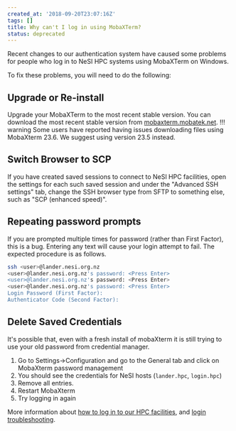 ```yaml
---
created_at: '2018-09-20T23:07:16Z'
tags: []
title: Why can't I log in using MobaXTerm?
status: deprecated
---
```


Recent changes to our authentication system have caused some problems
for people who log in to NeSI HPC systems using MobaXTerm on Windows.

To fix these problems, you will need to do the following:

## Upgrade or Re-install

Upgrade your MobaXTerm to the most recent stable version. You can
download the most recent stable version
from [mobaxterm.mobatek.net](https://mobaxterm.mobatek.net).
!!! warning
     Some users have reported having issues downloading files using
     MobaXterm 23.6. We suggest using version 23.5 instead.

## Switch Browser to SCP

If you have created saved sessions to connect to NeSI HPC facilities,
open the settings for each such saved session and under the "Advanced
SSH settings" tab, change the SSH browser type from SFTP to something
else, such as "SCP (enhanced speed)".

## Repeating password prompts

If you are prompted multiple times for password (rather than First
Factor), this is a bug. Entering any text will cause your login attempt
to fail. The expected procedure is as follows.

```sh
ssh <user>@lander.nesi.org.nz
<user>@lander.nesi.org.nz's password: <Press Enter> 
<user>@lander.nesi.org.nz's password: <Press Enter> 
<user>@lander.nesi.org.nz's password: <Press Enter>
Login Password (First Factor):
Authenticator Code (Second Factor):
```

## Delete Saved Credentials

It's possible that, even with a fresh install of mobaXterm it is still
trying to use your old password from credential manager.

1. Go to Settings-&gt;Configuration and go to the General tab and click
    on MobaXterm password management
2. You should see the credentials for NeSI hosts (`lander.hpc`, `login.hpc`)
3. Remove all entries.
4. Restart MobaXterm
5. Try logging in again

More information about [how to log in to our HPC facilities](../../Getting_Started/Accessing_the_HPCs/Choosing_and_Configuring_Software_for_Connecting_to_the_Clusters.md),
and [login troubleshooting](../../General/FAQs/Login_Troubleshooting.md).
